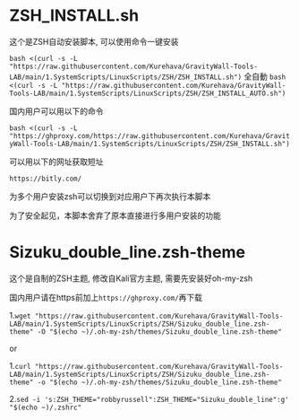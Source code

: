 # ZSH_INSTALL.sh
  
  这个是ZSH自动安装脚本, 可以使用命令一键安装
  
  ```bash <(curl -s -L "https://raw.githubusercontent.com/Kurehava/GravityWall-Tools-LAB/main/1.SystemScripts/LinuxScripts/ZSH/ZSH_INSTALL.sh")```
  全自動
  ```bash <(curl -s -L "https://raw.githubusercontent.com/Kurehava/GravityWall-Tools-LAB/main/1.SystemScripts/LinuxScripts/ZSH/ZSH_INSTALL_AUTO.sh")```
  
  国内用户可以用以下的命令
  
  ```bash <(curl -s -L "https://ghproxy.com/https://raw.githubusercontent.com/Kurehava/GravityWall-Tools-LAB/main/1.SystemScripts/LinuxScripts/ZSH/ZSH_INSTALL.sh")```
  
  可以用以下的网址获取短址
  
  ```https://bitly.com/```
  
  为多个用户安装zsh可以切换到对应用户下再次执行本脚本
  
  为了安全起见，本脚本舍弃了原本直接进行多用户安装的功能

# Sizuku_double_line.zsh-theme

  这个是自制的ZSH主题, 修改自Kali官方主题, 需要先安装好oh-my-zsh
  
  国内用户请在https前加上```https://ghproxy.com/```再下载
  
 1.```wget "https://raw.githubusercontent.com/Kurehava/GravityWall-Tools-LAB/main/1.SystemScripts/LinuxScripts/ZSH/Sizuku_double_line.zsh-theme" -O "$(echo ~)/.oh-my-zsh/themes/Sizuku_double_line.zsh-theme"```
 
 or 
 
 1.```curl "https://raw.githubusercontent.com/Kurehava/GravityWall-Tools-LAB/main/1.SystemScripts/LinuxScripts/ZSH/Sizuku_double_line.zsh-theme" -o "$(echo ~)/.oh-my-zsh/themes/Sizuku_double_line.zsh-theme"```
 
 2.```sed -i 's:ZSH_THEME="robbyrussell":ZSH_THEME="Sizuku_double_line":g' "$(echo ~)/.zshrc"```
